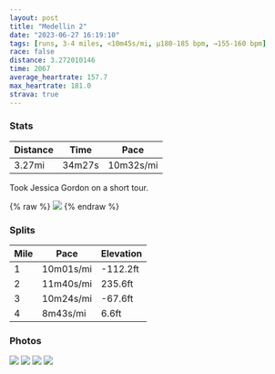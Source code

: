 ```yaml
---
layout: post
title: "Medellin 2"
date: "2023-06-27 16:19:10"
tags: [runs, 3-4 miles, <10m45s/mi, μ180-185 bpm, →155-160 bpm]
race: false
distance: 3.272010146
time: 2067
average_heartrate: 157.7
max_heartrate: 181.0
strava: true
---
```


### Stats

| Distance | Time | Pace |
|----------|------|------|
|3.27mi|34m27s|10m32s/mi|

Took Jessica Gordon on a short tour.

{% raw %}
<img src='https://maps.googleapis.com/maps/api/staticmap?maptype=roadmap&path=enc:axzd@lrdlMRD`@GN?\LBB?PY`@Q`AGBERA\GLA\FVJJx@JTCFBDJBNAp@e@bA]Va@NKAEC?CA@`@ZJIJAxBj@RFFN?DC@e@IQ?b@FRAp@LFCTSREd@?^BPDl@`@LAHIP@@JCXXTX\D@JLF?^j@b@NFCCJFLNJDLD\@\CdA@VHf@Lj@P^Z^Cf@@HvA^rAb@b@TVXfADr@L^FVNXF\@h@Ev@?v@HdAB`@Nl@Lh@`@jAVRC@TTPj@C^DnBF^CfBXDBNG\JJLVNr@Pp@^|@J\JX\XDHDZBPJDZAREHD^REHQTw@X_@LWFe@CABMAI@C@DHMCAEB?a@BYFE?GJMLEHUPSJ?BBTKr@QV[HQDUNYV[V?XCNIf@GF?JFZEVIN@b@RL?JDN?RITAXMj@[JOFCCH@FBCC@@LKa@DABEBU?YJUVWOSAq@?BDQDB@JAp@KCAIEBOKAOSMEAi@D_@IS?UEc@?CIGEc@@MFSDKAQFGAAGGC}@?oAOsABQMGDGCc@AG@SRC?SEG@SGCYY@QGQU_@E}@@SWi@w@eAs@y@Y]EMMsAs@o@USKc@I[KOMCW@[DSGYGG]BUS]OM?_@OUEO@]OO@SKMMw@]D?TGACe@QoAM}@WSm@[c@i@[MQiA_@o@G]MYDIOOII@Sd@k@LIGQCCEI@YNgB^MFOV[PQG_@QK?QGOKKOc@KgAFWEg@AKMOAKc@?GKD@UMFe@KQNWJULG@KAYHKLGf@GJIl@EJSQK@q@EUGCBG@?C[]g@mA_@SYG[CUU?QHEJQPm@DY&key=AIzaSyC1MId7bFpkLXNAaYhBSTb8jLyiSqzbDtM&size=800x800&markers=color:yellow|label:S|6.20433,-75.55895&markers=color:green|label:F|6.204450000000001,-75.55864999999997'>
{% endraw %}

### Splits

| Mile | Pace | Elevation |
|------|------|-----------|
|1|10m01s/mi|-112.2ft|
|2|11m40s/mi|235.6ft|
|3|10m24s/mi|-67.6ft|
|4|8m43s/mi|6.6ft|

### Photos
<img src='https://dgtzuqphqg23d.cloudfront.net/ykXnArAkcWBsxROQ2tWxXHMTq-W8lcU3jRw825efPDA-576x768.jpg'>

<img src='https://dgtzuqphqg23d.cloudfront.net/mQ1NwzEwalmgvcc25ynB4crKZ3scwehyYzEE0NPO6rg-576x768.jpg'>

<img src='https://dgtzuqphqg23d.cloudfront.net/BR6ShAfUhPDwFidoAeuM7VZBr-BnFa0Xk_mi_HuU1YQ-576x768.jpg'>

<img src='https://dgtzuqphqg23d.cloudfront.net/2RYG9_l6w42z2vzPvD9xUaZwGHm4HydCxpE7fhmZt60-576x768.jpg'>
